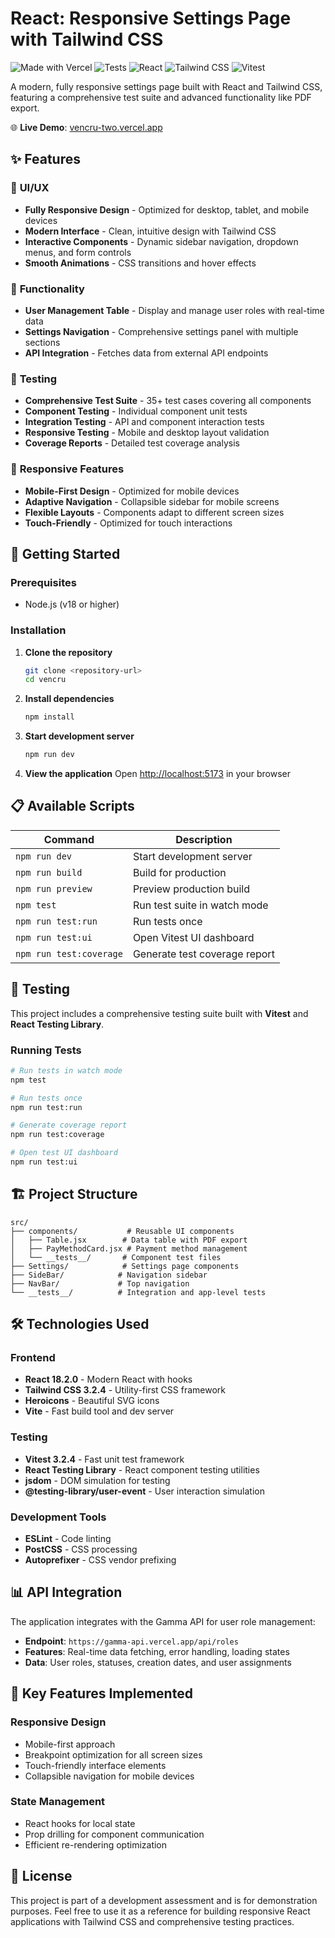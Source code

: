 # React: Responsive Settings Page with Tailwind CSS

![Made with Vercel](https://img.shields.io/github/deployments/kasboi/vencru/production?label=vercel&logo=vercel&logoColor=white)
![Tests](https://img.shields.io/badge/tests-passing-brightgreen)
![React](https://img.shields.io/badge/React-18.2.0-blue)
![Tailwind CSS](https://img.shields.io/badge/Tailwind%20CSS-3.2.4-38B2AC)
![Vitest](https://img.shields.io/badge/Vitest-3.2.4-6E9F18)

A modern, fully responsive settings page built with React and Tailwind CSS, featuring a comprehensive test suite and advanced functionality like PDF export.

🌐 **Live Demo**: [vencru-two.vercel.app](https://vencru-two.vercel.app/)

## ✨ Features

### 🎨 **UI/UX**

- **Fully Responsive Design** - Optimized for desktop, tablet, and mobile devices
- **Modern Interface** - Clean, intuitive design with Tailwind CSS
- **Interactive Components** - Dynamic sidebar navigation, dropdown menus, and form controls
- **Smooth Animations** - CSS transitions and hover effects

### 🔧 **Functionality**

- **User Management Table** - Display and manage user roles with real-time data
- **Settings Navigation** - Comprehensive settings panel with multiple sections
- **API Integration** - Fetches data from external API endpoints

### 🧪 **Testing**

- **Comprehensive Test Suite** - 35+ test cases covering all components
- **Component Testing** - Individual component unit tests
- **Integration Testing** - API and component interaction tests
- **Responsive Testing** - Mobile and desktop layout validation
- **Coverage Reports** - Detailed test coverage analysis

### 📱 **Responsive Features**

- **Mobile-First Design** - Optimized for mobile devices
- **Adaptive Navigation** - Collapsible sidebar for mobile screens
- **Flexible Layouts** - Components adapt to different screen sizes
- **Touch-Friendly** - Optimized for touch interactions

## 🚀 Getting Started

### Prerequisites

- Node.js (v18 or higher)

### Installation

1. **Clone the repository**

   ```bash
   git clone <repository-url>
   cd vencru
   ```

2. **Install dependencies**

   ```bash
   npm install
   ```

3. **Start development server**

   ```bash
   npm run dev
   ```

4. **View the application**
   Open [http://localhost:5173](http://localhost:5173) in your browser

## 📋 Available Scripts

| Command                 | Description                   |
| ----------------------- | ----------------------------- |
| `npm run dev`           | Start development server      |
| `npm run build`         | Build for production          |
| `npm run preview`       | Preview production build      |
| `npm test`              | Run test suite in watch mode  |
| `npm run test:run`      | Run tests once                |
| `npm run test:ui`       | Open Vitest UI dashboard      |
| `npm run test:coverage` | Generate test coverage report |

## 🧪 Testing

This project includes a comprehensive testing suite built with **Vitest** and **React Testing Library**.

### Running Tests

```bash
# Run tests in watch mode
npm test

# Run tests once
npm run test:run

# Generate coverage report
npm run test:coverage

# Open test UI dashboard
npm run test:ui
```

## 🏗️ Project Structure

```
src/
├── components/           # Reusable UI components
│   ├── Table.jsx        # Data table with PDF export
│   ├── PayMethodCard.jsx # Payment method management
│   └── __tests__/       # Component test files
├── Settings/            # Settings page components
├── SideBar/            # Navigation sidebar
├── NavBar/             # Top navigation
└── __tests__/          # Integration and app-level tests
```

## 🛠️ Technologies Used

### **Frontend**

- **React 18.2.0** - Modern React with hooks
- **Tailwind CSS 3.2.4** - Utility-first CSS framework
- **Heroicons** - Beautiful SVG icons
- **Vite** - Fast build tool and dev server

### **Testing**

- **Vitest 3.2.4** - Fast unit test framework
- **React Testing Library** - React component testing utilities
- **jsdom** - DOM simulation for testing
- **@testing-library/user-event** - User interaction simulation

### **Development Tools**

- **ESLint** - Code linting
- **PostCSS** - CSS processing
- **Autoprefixer** - CSS vendor prefixing

## 📊 API Integration

The application integrates with the Gamma API for user role management:

- **Endpoint**: `https://gamma-api.vercel.app/api/roles`
- **Features**: Real-time data fetching, error handling, loading states
- **Data**: User roles, statuses, creation dates, and user assignments

## 🎯 Key Features Implemented

### **Responsive Design**

- Mobile-first approach
- Breakpoint optimization for all screen sizes
- Touch-friendly interface elements
- Collapsible navigation for mobile devices

### **State Management**

- React hooks for local state
- Prop drilling for component communication
- Efficient re-rendering optimization

## 📝 License

This project is part of a development assessment and is for demonstration purposes.
Feel free to use it as a reference for building responsive React applications with Tailwind CSS and comprehensive testing practices.
